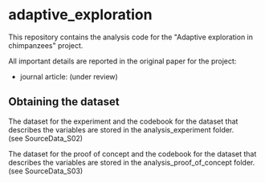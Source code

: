 # adaptive_exploration
This repository contains the analysis code for the "Adaptive exploration in chimpanzees" project.

All important details are reported in the original paper for the project:
- journal article: (under review)  

## Obtaining the dataset
The dataset for the experiment and the codebook for the dataset that describes the variables are stored in the analysis_experiment folder.  
(see SourceData_S02)

The dataset for the proof of concept and the codebook for the dataset that describes the variables are stored in the analysis_proof_of_concept folder.  
(see SourceData_S03)
